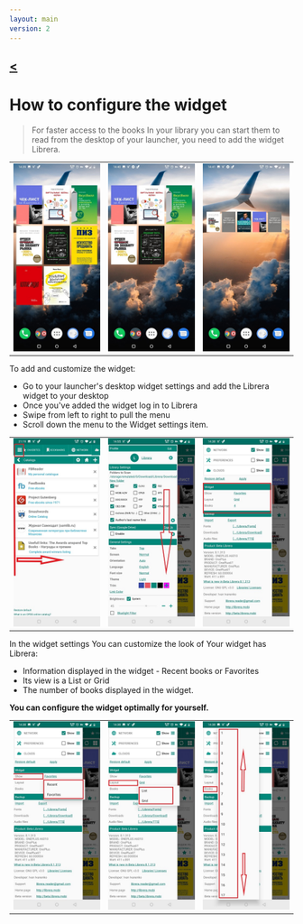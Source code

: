```yaml
---
layout: main
version: 2
---
```

[<](/wiki/faq/es)
---
# How to configure the widget

> For faster access to the books In your library you can start them to read from the desktop of your launcher,
you need to add the widget Librera.


||||
|-|-|-|
|![](6.jpg)|![](9.jpg)|![](10.jpg)|


To add and customize the widget:

* Go to your launcher's desktop widget settings and add the Librera widget to your desktop 
* Once you've added the widget log in to Librera
* Swipe from left to right to pull the menu
* Scroll down the menu to the Widget settings item.

||||
|-|-|-|
|![](20.jpg)|![](21.jpg)|![](22.jpg)|

In the widget settings You can customize the look of Your widget has Librera:

* Information displayed in the widget - Recent books or Favorites
* Its view is a List or Grid
* The number of books displayed in the widget. 

**You can configure the widget optimally for yourself.**

||||
|-|-|-|
|![](2.jpg)|![](3.jpg)|![](4.jpg)|


